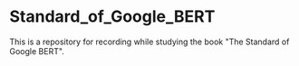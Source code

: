 # Standard_of_Google_BERT
This is a repository for recording while studying the book "The Standard of Google BERT".
